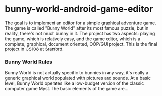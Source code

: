 # bunny-world-android-game-editor
The goal is to implement an editor for a simple graphical adventure game. The game is called "Bunny World" after its most famous puzzle, but in reality, there's not much bunny in it. The project has two aspects: playing the game, which is relatively easy, and the game editor, which is a complete, graphical, document oriented, OOP/GUI project. This is the final project in CS108 at Stanford.
### Bunny World Rules
Bunny World is not actually specific to bunnies in any way, it's really a generic graphical world populated with pictures and sounds. At a basic level, Bunny World operates like a low-budget version of the classic computer game Myst. The basic elements of the game are... 
